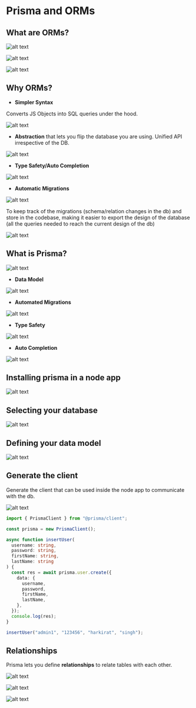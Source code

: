 # Prisma and ORMs

## What are ORMs?

![alt text](image.png)

![alt text](image-1.png)

![alt text](image-2.png)

## Why ORMs?

- **Simpler Syntax**

Converts JS Objects into SQL queries under the hood.

![alt text](image-3.png)

- **Abstraction** that lets you flip the database you are using. Unified API irrespective of the DB.

![alt text](image-4.png)

- **Type Safety/Auto Completion**

![alt text](image-5.png)

- **Automatic Migrations**

![alt text](image-7.png)

To keep track of the migrations (schema/relation changes in the db) and store in the codebase, making it easier to export the design of the database (all the queries needed to reach the current design of the db)

![alt text](image-6.png)

## What is Prisma?

![alt text](image-8.png)

- **Data Model**

![alt text](image-9.png)

- **Automated Migrations**

![alt text](image-10.png)

- **Type Safety**

![alt text](image-11.png)

- **Auto Completion**

![alt text](image-12.png)

## Installing prisma in a node app

![alt text](image-13.png)

## Selecting your database

![alt text](image-14.png)

## Defining your data model

![alt text](image-15.png)

## Generate the client

Generate the client that can be used inside the node app to communicate with the db.

![alt text](image-16.png)

```typescript
import { PrismaClient } from "@prisma/client";

const prisma = new PrismaClient();

async function insertUser(
  username: string,
  password: string,
  firstName: string,
  lastName: string
) {
  const res = await prisma.user.create({
    data: {
      username,
      password,
      firstName,
      lastName,
    },
  });
  console.log(res);
}

insertUser("admin1", "123456", "harkirat", "singh");
```

## Relationships

Prisma lets you define **relationships** to relate tables with each other.

![alt text](image-17.png)

![alt text](image-18.png)

![alt text](image-19.png)
